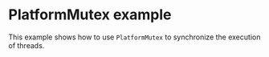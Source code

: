 # PlatformMutex example

This example shows how to use `PlatformMutex` to synchronize the execution of threads.
